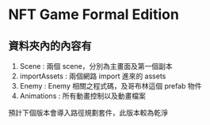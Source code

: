 # NFT Game Formal Edition

## 資料夾內的內容有

1. Scene : 兩個 scene，分別為主畫面及第一個副本
2. importAssets : 兩個網路 import 進來的 assets
3. Enemy : Enemy 相關之程式碼，及哥布林這個 prefab 物件
4. Animations : 所有動畫控制以及動畫檔案

預計下個版本會導入路徑規劃套件，此版本較為乾淨
